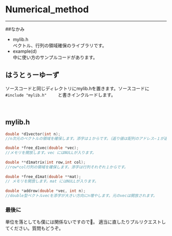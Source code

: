 # Numerical_method
---
##なかみ
- mylib.h  
	ベクトル、行列の領域確保のライブラリです。
- example(d)  
	中に使い方のサンプルコードがあります。  

## はうとぅーゆーず
ソースコードと同じディレクトリにmylib.hを置きます。ソースコードに　　
`#include "mylib.h" `　　と書きインクルードします。

　　
## mylib.h

```c
double *d1vector(int n);
//n次元のベクトルの領域を確保します。添字は１からです。（返り値は配列のアドレス−１が返ります。）

double *free_d1vec(double *vec);
//メモリを開放します。vec にはNULLが入ります。
    
double **d1matrix(int row,int col);　
//row*col行列の領域を確保します。添字は行列それぞれ１からです。
    
double *free_d1mat(double **mat);　
// メモリを開放します。mat にはNULLが入ります。
    
double *addrow(double *vec, int n);　
//double型ベクトルvecを添字が大きい方向にn増やします。元のvecは開放されます。
```

### 最後に
単位を落としても僕には関係ないですので👋。
適当に直したりプルリクエストしてください。質問もどうぞ。






